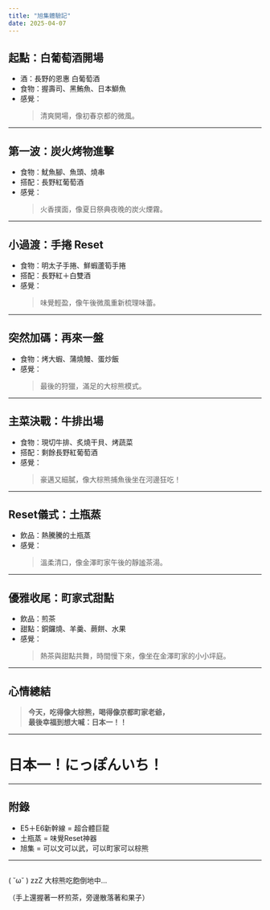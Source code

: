 ```yaml
---
title: "旭集體驗記"
date: 2025-04-07
---
```


## 起點：白葡萄酒開場
- 酒：長野的恩惠 白葡萄酒
- 食物：握壽司、黑鮪魚、日本鰤魚
- 感覺：
  > 清爽開場，像初春京都的微風。

---

## 第一波：炭火烤物進擊
- 食物：魷魚腳、魚頭、燒串
- 搭配：長野紅葡萄酒
- 感覺：
  > 火香撲面，像夏日祭典夜晚的炭火煙霧。

---

## 小過渡：手捲 Reset
- 食物：明太子手捲、鮮蝦蘆筍手捲
- 搭配：長野紅＋白雙酒
- 感覺：
  > 味覺輕盈，像午後微風重新梳理味蕾。

---

## 突然加碼：再來一盤
- 食物：烤大蝦、蒲燒鰻、蛋炒飯
- 感覺：
  > 最後的狩獵，滿足的大棕熊模式。

---

## 主菜決戰：牛排出場
- 食物：現切牛排、炙燒干貝、烤蔬菜
- 搭配：剩餘長野紅葡萄酒
- 感覺：
  > 豪邁又細膩，像大棕熊捕魚後坐在河邊狂吃！

---

## Reset儀式：土瓶蒸
- 飲品：熱騰騰的土瓶蒸
- 感覺：
  > 溫柔清口，像金澤町家午後的靜謐茶湯。

---

## 優雅收尾：町家式甜點
- 飲品：煎茶
- 甜點：銅鑼燒、羊羹、蕨餅、水果
- 感覺：
  > 熱茶與甜點共舞，時間慢下來，像坐在金澤町家的小小坪庭。

---

## 心情總結

> **今天，吃得像大棕熊，喝得像京都町家老爺，  
> 最後幸福到想大喊：日本一！！**

---

# 日本一！にっぽんいち！

---

## 附錄
- E5＋E6新幹線 = 超合體巨龍
- 土瓶蒸 = 味覺Reset神器
- 旭集 = 可以文可以武，可以町家可以棕熊

---

##
( ˘ω˘ ) zzZ 
大棕熊吃飽倒地中…

（手上還握著一杯煎茶，旁邊散落著和果子）
